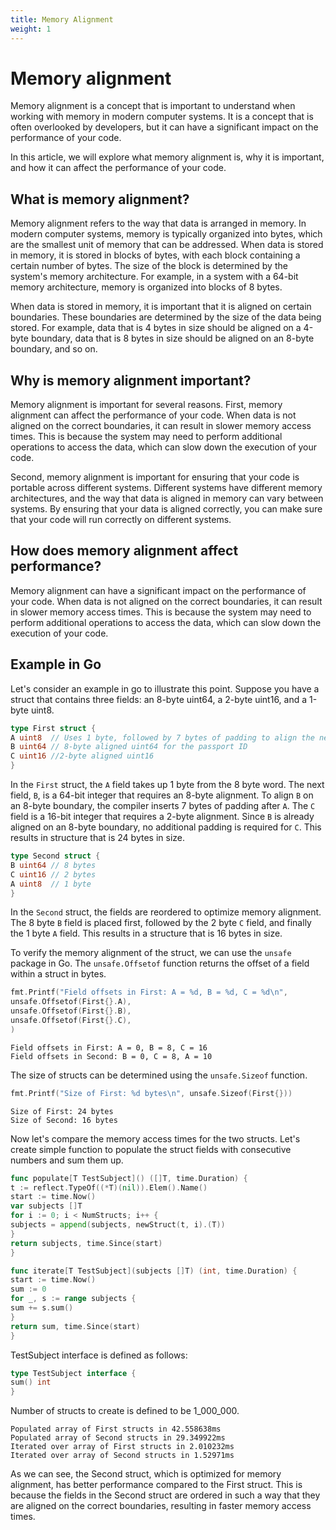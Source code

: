```yaml
---
title: Memory Alignment
weight: 1
---
```


# Memory alignment

Memory alignment is a concept that is important to understand when working with memory in modern computer systems. It is
a concept that is often overlooked by developers, but it can have a significant impact on the performance of your code.

In this article, we will explore what memory alignment is, why it is important, and how it can affect the performance of
your code.

## What is memory alignment?

Memory alignment refers to the way that data is arranged in memory. In modern computer systems, memory is typically
organized into bytes, which are the smallest unit of memory that can be addressed. When data is stored in memory, it is
stored in blocks of bytes, with each block containing a certain number of bytes. The size of the block is determined by
the system's memory architecture. For example, in a system with a 64-bit memory architecture, memory is organized into
blocks of 8 bytes.

When data is stored in memory, it is important that it is aligned on certain boundaries. These boundaries are determined
by the size of the data being stored. For example, data that is 4 bytes in size should be aligned on a 4-byte boundary,
data that is 8 bytes in size should be aligned on an 8-byte boundary, and so on.

## Why is memory alignment important?

Memory alignment is important for several reasons. First, memory alignment can affect the performance of your code. When
data is not aligned on the correct boundaries, it can result in slower memory access times. This is because the system
may need to perform additional operations to access the data, which can slow down the execution of your code.

Second, memory alignment is important for ensuring that your code is portable across different systems. Different
systems have different memory architectures, and the way that data is aligned in memory can vary between systems. By
ensuring that your data is aligned correctly, you can make sure that your code will run correctly on different systems.

## How does memory alignment affect performance?

Memory alignment can have a significant impact on the performance of your code. When data is not aligned on the correct
boundaries, it can result in slower memory access times. This is because the system may need to perform additional
operations to access the data, which can slow down the execution of your code.

## Example in Go

Let's consider an example in go to illustrate this point. Suppose you have a struct that contains three fields: an
8-byte uint64, a 2-byte uint16, and a 1-byte uint8.

```go
type First struct {
A uint8  // Uses 1 byte, followed by 7 bytes of padding to align the next field
B uint64 // 8-byte aligned uint64 for the passport ID
C uint16 //2-byte aligned uint16
}
```

In the `First` struct, the `A` field takes up 1 byte from the 8 byte word. The next field, `B`, is a 64-bit integer that
requires an 8-byte alignment. To align `B` on an 8-byte boundary, the compiler inserts 7 bytes of padding after `A`. The
`C` field is a 16-bit integer that requires a 2-byte alignment. Since `B` is already aligned on an 8-byte boundary, no
additional padding is required for `C`. This results in structure that is 24 bytes in size.

```go
type Second struct {
B uint64 // 8 bytes
C uint16 // 2 bytes
A uint8  // 1 byte
}
```

In the `Second` struct, the fields are reordered to optimize memory alignment. The 8 byte `B` field is placed first,
followed by the 2 byte `C` field, and finally the 1 byte `A` field. This results in a structure that is 16 bytes in
size.

To verify the memory alignment of the struct, we can use the `unsafe` package in Go. The `unsafe.Offsetof` function
returns the offset of a field within a struct in bytes.

```go
fmt.Printf("Field offsets in First: A = %d, B = %d, C = %d\n",
unsafe.Offsetof(First{}.A),
unsafe.Offsetof(First{}.B),
unsafe.Offsetof(First{}.C),
)
```

    Field offsets in First: A = 0, B = 8, C = 16
    Field offsets in Second: B = 0, C = 8, A = 10

The size of structs can be determined using the `unsafe.Sizeof` function.

```go
fmt.Printf("Size of First: %d bytes\n", unsafe.Sizeof(First{}))
```

    Size of First: 24 bytes
    Size of Second: 16 bytes

Now let's compare the memory access times for the two structs. Let's create simple function to populate the struct
fields with consecutive numbers and sum them up.

```go
func populate[T TestSubject]() ([]T, time.Duration) {
t := reflect.TypeOf((*T)(nil)).Elem().Name()
start := time.Now()
var subjects []T
for i := 0; i < NumStructs; i++ {
subjects = append(subjects, newStruct(t, i).(T))
}
return subjects, time.Since(start)
}
```

```go
func iterate[T TestSubject](subjects []T) (int, time.Duration) {
start := time.Now()
sum := 0
for _, s := range subjects {
sum += s.sum()
}
return sum, time.Since(start)
}
```

TestSubject interface is defined as follows:

```go
type TestSubject interface {
sum() int
}
```

Number of structs to create is defined to be 1_000_000.

    Populated array of First structs in 42.558638ms
    Populated array of Second structs in 29.349922ms
    Iterated over array of First structs in 2.010232ms
    Iterated over array of Second structs in 1.52971ms

As we can see, the Second struct, which is optimized for memory alignment, has better performance compared to the First struct. This is because the fields in the Second struct are ordered in such a way that they are aligned on the correct boundaries, resulting in faster memory access times.

